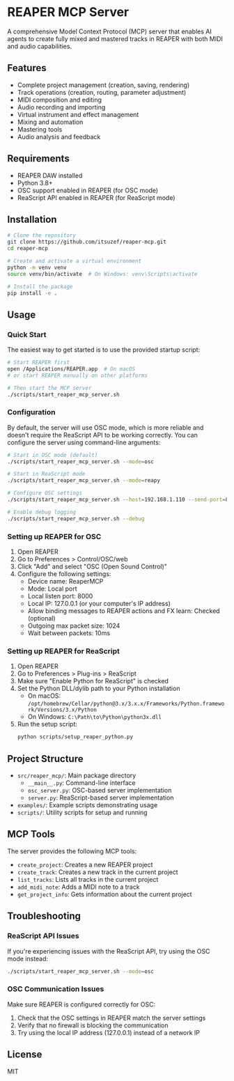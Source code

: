 # REAPER MCP Server

A comprehensive Model Context Protocol (MCP) server that enables AI agents to create fully mixed and mastered tracks in REAPER with both MIDI and audio capabilities.

## Features

- Complete project management (creation, saving, rendering)
- Track operations (creation, routing, parameter adjustment)
- MIDI composition and editing
- Audio recording and importing
- Virtual instrument and effect management
- Mixing and automation
- Mastering tools
- Audio analysis and feedback

## Requirements

- REAPER DAW installed
- Python 3.8+
- OSC support enabled in REAPER (for OSC mode)
- ReaScript API enabled in REAPER (for ReaScript mode)

## Installation

```bash
# Clone the repository
git clone https://github.com/itsuzef/reaper-mcp.git
cd reaper-mcp

# Create and activate a virtual environment
python -m venv venv
source venv/bin/activate  # On Windows: venv\Scripts\activate

# Install the package
pip install -e .
```

## Usage

### Quick Start

The easiest way to get started is to use the provided startup script:

```bash
# Start REAPER first
open /Applications/REAPER.app  # On macOS
# or start REAPER manually on other platforms

# Then start the MCP server
./scripts/start_reaper_mcp_server.sh
```

### Configuration

By default, the server will use OSC mode, which is more reliable and doesn't require the ReaScript API to be working correctly. You can configure the server using command-line arguments:

```bash
# Start in OSC mode (default)
./scripts/start_reaper_mcp_server.sh --mode=osc

# Start in ReaScript mode
./scripts/start_reaper_mcp_server.sh --mode=reapy

# Configure OSC settings
./scripts/start_reaper_mcp_server.sh --host=192.168.1.110 --send-port=8000 --receive-port=9000

# Enable debug logging
./scripts/start_reaper_mcp_server.sh --debug
```

### Setting up REAPER for OSC

1. Open REAPER
2. Go to Preferences > Control/OSC/web
3. Click "Add" and select "OSC (Open Sound Control)"
4. Configure the following settings:
   - Device name: ReaperMCP
   - Mode: Local port
   - Local listen port: 8000
   - Local IP: 127.0.0.1 (or your computer's IP address)
   - Allow binding messages to REAPER actions and FX learn: Checked (optional)
   - Outgoing max packet size: 1024
   - Wait between packets: 10ms

### Setting up REAPER for ReaScript

1. Open REAPER
2. Go to Preferences > Plug-ins > ReaScript
3. Make sure "Enable Python for ReaScript" is checked
4. Set the Python DLL/dylib path to your Python installation
   - On macOS: `/opt/homebrew/Cellar/python@3.x/3.x.x/Frameworks/Python.framework/Versions/3.x/Python`
   - On Windows: `C:\Path\to\Python\python3x.dll`
5. Run the setup script:
   ```bash
   python scripts/setup_reaper_python.py
   ```

## Project Structure

- `src/reaper_mcp/`: Main package directory
  - `__main__.py`: Command-line interface
  - `osc_server.py`: OSC-based server implementation
  - `server.py`: ReaScript-based server implementation
- `examples/`: Example scripts demonstrating usage
- `scripts/`: Utility scripts for setup and running

## MCP Tools

The server provides the following MCP tools:

- `create_project`: Creates a new REAPER project
- `create_track`: Creates a new track in the current project
- `list_tracks`: Lists all tracks in the current project
- `add_midi_note`: Adds a MIDI note to a track
- `get_project_info`: Gets information about the current project

## Troubleshooting

### ReaScript API Issues

If you're experiencing issues with the ReaScript API, try using the OSC mode instead:

```bash
./scripts/start_reaper_mcp_server.sh --mode=osc
```

### OSC Communication Issues

Make sure REAPER is configured correctly for OSC:
1. Check that the OSC settings in REAPER match the server settings
2. Verify that no firewall is blocking the communication
3. Try using the local IP address (127.0.0.1) instead of a network IP

## License

MIT
